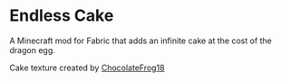 # Endless Cake

A Minecraft mod for Fabric that adds an infinite cake at the cost of the dragon egg.

Cake texture created by [ChocolateFrog18](http://chocolatefrog.art)